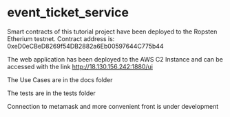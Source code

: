 # event_ticket_service

Smart contracts of this tutorial project have been deployed to the Ropsten Etherium testnet.
Contract address is: 0xeD0eCBeD8269f54DB2882a6Eb00597644C775b44

The web application has been deployed to the AWS C2 Instance and can be accessed with the link http://18.130.156.242:1880/ui

The Use Cases are in the docs folder

The tests are in the tests folder

Connection to metamask and more convenient front is under development
